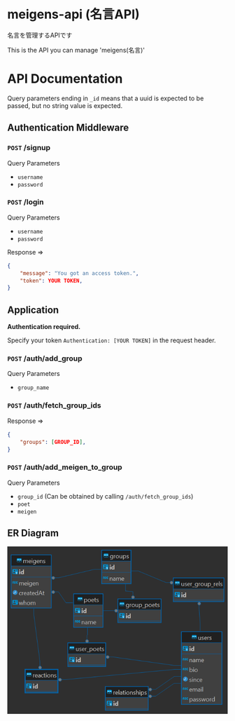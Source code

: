 # meigens-api (名言API)

名言を管理するAPIです

This is the API you can manage 'meigens(名言)'

# API Documentation

Query parameters ending in `_id` means that a uuid is expected to be passed,
but no string value is expected.

## Authentication Middleware

### `POST` /signup

Query Parameters

* `username`
* `password`

### `POST` /login

Query Parameters

* `username`
* `password`

Response &rArr;
```json
{
	"message": "You got an access token.",
	"token": YOUR TOKEN,
}
```

## Application

**Authentication required.**

Specify your token `Authentication: [YOUR TOKEN]` in the request header.

### `POST` /auth/add_group

Query Parameters

* `group_name`

### `POST` /auth/fetch_group_ids

Response &rArr;
```json
{
    "groups": [GROUP_ID],
}
```

### `POST` /auth/add_meigen_to_group

Query Parameters

* `group_id` (Can be obtained by calling `/auth/fetch_group_ids`)
* `poet`
* `meigen`


## ER Diagram
![](DB_ER.png)